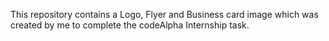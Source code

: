 This repository contains a Logo, Flyer and Business card image which was created by me to complete the codeAlpha Internship task.
